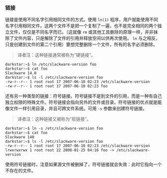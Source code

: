 ### 链接

链接是使用不同名字引用相同文件的方式。使用 `ln(1)` 程序，用户就能使用不同名字引用相同文件。这两个文件不是把一个复制了一遍，也不是完全相同的两个独立文件，仅仅是不同名字而已。（这就像 `rm` 或其他工具删除的原理一样，并非抹除了文件内容，只是解除了文件的引用并释放空间以供再次使用。 `ln` 与之相反，只是创建到文件的第二个引用）要想完整删除一个文件，所有的名字必须删除。

> 译者注：这种链接通常被称为“硬链接”。

```
darkstar:~$ ln /etc/slackware-version foo
darkstar:~$ cat foo
Slackware 14.0
darkstar:~$ ls -l /etc/slackware-version foo
-rw-r--r-- 1 root root 17 2007-06-10 02:23 /etc/slackware-version
-rw-r--r-- 1 root root 17 2007-06-10 02:23 foo
```

还有另一种类型的链接：符号链接。符号链接不是到文件的引用，而是一种有自己独立权限的特殊文件。符号链接会指向另外的文件或目录。符号链接的优点就是能像文件一样引用目录，并且可跨文件系统。可用 `-s` 参数来创建符号链接。

> 译者注：这种链接又被称为“软链接”。

```
darkstar:~$ ln -s /etc/slackware-version foo
darkstar:~$ cat foo
Slackware 140
darkstar:~$ ls -l /etc/slackware-version foo
-rw-r--r-- 1 root root 17 2007-06-10 02:23 /etc/slackware-version
lrwxrwxrwx 1 root root 22 2008-01-25 04:16 foo -> /etc/slackware-version
```

使用符号链接时，注意如果源文件被删掉了，符号链接就会失效：此时它指向一个不存在的文件。
